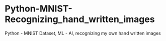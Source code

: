 # Python-MNIST-Recognizing_hand_written_images
Python - MNIST Dataset, ML - AI, recognizing my own hand written images
